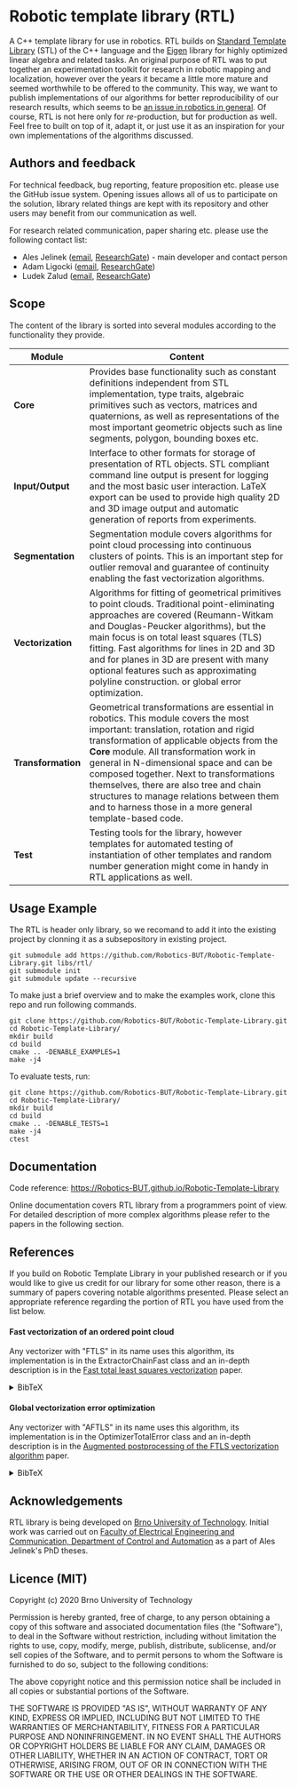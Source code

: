 # Robotic template library (RTL)

A C++ template library for use in robotics. RTL builds on [Standard Template Library](https://en.cppreference.com/w/)  (STL) of the C++ language and the [Eigen](http://eigen.tuxfamily.org/index.php?title=Main_Page)  library for highly optimized linear algebra and related tasks. An original purpose of RTL was to put together an experimentation toolkit for research in robotic mapping and localization, however over the years it became a little more mature and seemed worthwhile to be offered to the community. This way, we want to publish implementations of our algorithms for better reproducibility of our research results, which seems to be [an issue in robotics in general](https://www.nature.com/articles/s42256-019-0066-8). Of course, RTL is not here only for *re*-production, but for production as well. Feel free to built on top of it, adapt it, or just use it as an inspiration for your own implementations of the algorithms discussed. 

## Authors and feedback

For technical feedback, bug reporting, feature proposition etc. please use the GitHub issue system. Opening issues allows all of us to participate on the solution, library related things are kept with its repository and other users may benefit from our communication as well.

For research related communication, paper sharing etc. please use the following contact list:  

- Ales Jelinek ([email](Ales.Jelinek@ceitec.vutbr.cz), [ResearchGate](https://www.researchgate.net/profile/Ales_Jelinek)) - main developer and contact person
- Adam Ligocki ([email](Adam.Ligocki@ceitec.vutbr.cz), [ResearchGate](https://www.researchgate.net/profile/Adam_Ligocki))
- Ludek Zalud ([email](Ludek.Zalud@ceitec.vutbr.cz), [ResearchGate](https://www.researchgate.net/profile/Ludek_Zalud))

## Scope
The content of the library is sorted into several modules according to the functionality they provide.

| **Module** | **Content** |
| ---------------|----------------|
| **Core** | Provides base functionality such as constant definitions independent from STL implementation, type traits, algebraic primitives such as vectors, matrices and quaternions, as well as representations of the most important geometric objects such as line segments, polygon, bounding boxes etc. |
| **Input/Output** | Interface to other formats for storage of presentation of RTL objects. STL compliant command line output is present for logging and the most basic user interaction. LaTeX export can be used to provide high quality 2D and 3D image output and automatic generation of reports from experiments. |
| **Segmentation** | Segmentation module covers algorithms for point cloud processing into continuous clusters of points. This is an important step for outlier removal and guarantee of continuity enabling the fast vectorization algorithms. |
| **Vectorization** | Algorithms for fitting of geometrical primitives to point clouds. Traditional point-eliminating approaches are covered (Reumann-Witkam and Douglas-Peucker algorithms), but the main focus is on total least squares (TLS) fitting. Fast algorithms for lines in 2D and 3D and for planes in 3D are present with many optional features such as approximating polyline construction. or global error optimization. |
| **Transformation** | Geometrical transformations are essential in robotics. This module covers the most important: translation, rotation and rigid transformation of applicable objects from the **Core** module. All transformation work in general in N-dimensional space and can be composed together. Next to transformations themselves, there are also tree and chain structures to manage relations between them and to harness those in a more general template-based code.    
| **Test** | Testing tools for the library, however templates for automated testing of instantiation of other templates and random number generation might come in handy in RTL applications as well. | 

## Usage Example

The RTL is header only library, so we recomand to add it into the existing project by clonning it as a subsepository in existing project.

```
git submodule add https://github.com/Robotics-BUT/Robotic-Template-Library.git libs/rtl/
git submodule init
git submodule update --recursive
```

To make just a brief overview and to make the examples work, clone this repo and run following commands.

```
git clone https://github.com/Robotics-BUT/Robotic-Template-Library.git
cd Robotic-Template-Library/
mkdir build
cd build
cmake .. -DENABLE_EXAMPLES=1
make -j4
```

To evaluate tests, run:

```
git clone https://github.com/Robotics-BUT/Robotic-Template-Library.git
cd Robotic-Template-Library/
mkdir build
cd build
cmake .. -DENABLE_TESTS=1
make -j4
ctest
```
 

## Documentation

Code reference: https://Robotics-BUT.github.io/Robotic-Template-Library

Online documentation covers RTL library from a programmers point of view. For detailed description of more complex algorithms please refer to the papers in the following section.

## References

If you build on Robotic Template Library in your published research or if you would like to give us credit for our library for some other reason, there is a summary of papers covering notable algorithms presented. Please select an appropriate reference regarding the portion of RTL you have used from the list below.

#### Fast vectorization of an ordered point cloud
Any vectorizer with "FTLS" in its name uses this algorithm, its implementation is in the ExtractorChainFast class and an in-depth description is in the [Fast total least squares vectorization](https://link.springer.com/article/10.1007%2Fs11554-016-0562-6) paper.

<details>
<summary>BibTeX</summary>
  
```
@article{10.1007/s11554-016-0562-6,
author = {Jelinek, Ales and Zalud, Ludek and Jilek, Tomas},
title = {Fast Total Least Squares Vectorization},
year = {2019},
issue_date = {April 2019},
publisher = {Springer-Verlag},
address = {Berlin, Heidelberg},
volume = {16},
number = {2},
issn = {1861-8200},
url = {https://doi.org/10.1007/s11554-016-0562-6},
doi = {10.1007/s11554-016-0562-6},
journal = {J. Real-Time Image Process.},
month = apr,
pages = {459–475},
numpages = {17},
keywords = {Vectorization, Least squares, Point cloud, Linear regression, Robotics}
}
```
</details>

#### Global vectorization error optimization
Any vectorizer with "AFTLS" in its name uses this algorithm, its implementation is in the OptimizerTotalError class and an in-depth description is in the [Augmented postprocessing of the FTLS vectorization algorithm](http://www.scitepress.org/DigitalLibrary/Link.aspx?doi=10.5220/0005962902160223) paper.

<details>
<summary>BibTeX</summary>
  
```
@inproceedings{10.5220/0005962902160223,
author = {Jelinek, Ales and Zalud, Ludek},
title = {Augmented Postprocessing of the FTLS Vectorization Algorithm},
year = {2016},
isbn = {9789897581984},
publisher = {SCITEPRESS - Science and Technology Publications, Lda},
address = {Setubal, PRT},
url = {https://doi.org/10.5220/0005962902160223},
doi = {10.5220/0005962902160223},
booktitle = {Proceedings of the 13th International Conference on Informatics in Control, Automation and Robotics},
pages = {216–223},
numpages = {8},
keywords = {Vectorization, Linear Regression, Point Cloud, Least Squares Fitting, Mobile Robotics.},
location = {Lisbon, Portugal},
series = {ICINCO 2016}
}
```
</details>

## Acknowledgements
RTL library is being developed on [Brno University of Technology](https://www.vutbr.cz/). Initial work was carried out on [Faculty of Electrical Engineering and Communication, Department of Control and Automation](https://www.uamt.feec.vutbr.cz/en) as a part of Ales Jelinek's PhD theses.

## Licence (MIT)
Copyright (c) 2020 Brno University of Technology

Permission is hereby granted, free of charge, to any person obtaining a copy of this software and associated documentation files (the "Software"), to deal in the Software without restriction, including without limitation the rights to use, copy, modify, merge, publish, distribute, sublicense, and/or sell copies of the Software, and to permit persons to whom the Software is furnished to do so, subject to the following conditions: 

The above copyright notice and this permission notice shall be included in all copies or substantial portions of the Software.

THE SOFTWARE IS PROVIDED "AS IS", WITHOUT WARRANTY OF ANY KIND, EXPRESS OR IMPLIED, INCLUDING BUT NOT LIMITED TO THE WARRANTIES OF MERCHANTABILITY, FITNESS FOR A PARTICULAR PURPOSE AND NONINFRINGEMENT. IN NO EVENT SHALL THE AUTHORS OR COPYRIGHT HOLDERS BE LIABLE FOR ANY CLAIM, DAMAGES OR OTHER LIABILITY, WHETHER IN AN ACTION OF CONTRACT, TORT OR OTHERWISE, ARISING FROM, OUT OF OR IN CONNECTION WITH THE SOFTWARE OR THE USE OR OTHER DEALINGS IN THE SOFTWARE.

